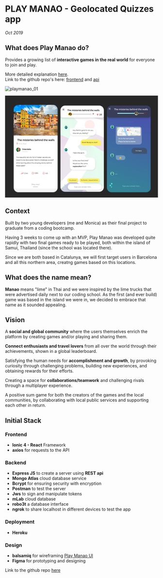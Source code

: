 # PLAY MANAO - Geolocated Quizzes app

_Oct 2019_

## What does Play Manao do?

Provides a growing list of **interactive games in the real world** for everyone to join and play.

More detailed explanation [here](/docs/projects/playmanao-doc.md).  
Link to the github repo's here: [frontend](https://github.com/lydialawli/manao-ionic/) and [api](https://github.com/MonicaRiera/manao-api)

![playmanao_01](./assets/playmanao_01.png)

![playmanao_02](./assets/play-manao-v02.png)

## Context

Built by two young developers (me and Monica) as their final project to graduate from a coding bootcamp.

Having 3 weeks to come up with an MVP, Play Manao was developed quite rapidly with two final games ready to be played, both within the island of Samui, Thailand (since the school was located there).

Since we are both based in Catalunya, we will first target users in Barcelona and all this northern area, creatng games based on this locations.

## What does the name mean?

**Manao** means "lime" in Thai and we were inspired by the lime trucks that were advertised daily next to our coding school.
As the first (and ever build) game was based in the island we were in, we decided to embrace that name as it sounded appealing.

## Vision

A **social and global community** where the users themselves enrich the platform by creating games and/or playing and sharing them.  

**Connect enthusiasts and travel lovers** from all over the world through their achievements, shown in a global leaderboard.

Satisfying the human needs for **accomplishment and growth**, by provoking curiosity through challenging problems, building new experiences, and obtaining rewards for their efforts.

Creating a space for **collaborations/teamwork** and challenging rivals through a multiplayer experience.

A positive sum game for both the creators of the games and the local communities, by collaborating with local public services and supporting each other in return.

## Initial Stack

### Frontend

- **Ionic 4 - React** Framework
- **axios** for requests to the API

### Backend

- **Express JS** to create a server using **REST api**
- **Mongo Atlas** cloud database service
- **Bcrypt** for ensuring security with encryption
- **Postman** to test the server
- **Jws** to sign and manipulate tokens
- **mLab** cloud database
- **robo3t** a database interface
- **ngrok** to share localhost in different devices to test the app

### Deployment

- **Heroku**

### Design

- **balsamiq** for wireframing [Play Manao UI](https://balsamiq.cloud/sigbohx/pv2juht)
- **Figma** for prototyping and designing

<!-- ## Road map

![manao-ui](./assets/pm-roadmap-01.png)

--- -->

Link to the github repo [here](https://github.com/lydialawli/manao-ionic/)
